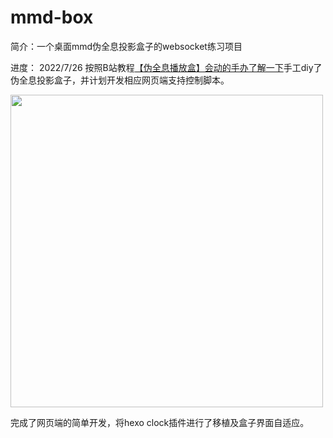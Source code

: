 # mmd-box
简介：一个桌面mmd伪全息投影盒子的websocket练习项目

进度：
2022/7/26 
按照B站教程<a target="_blank" href="https://www.bilibili.com/video/BV1aV411o7N6">【伪全息播放盒】会动的手办了解一下</a>手工diy了伪全息投影盒子，并计划开发相应网页端支持控制脚本。

<img style="width:auto;height:500px;" src="https://github.com/Zfour/mmd-box/blob/master/picture/1.gif">

完成了网页端的简单开发，将hexo clock插件进行了移植及盒子界面自适应。
